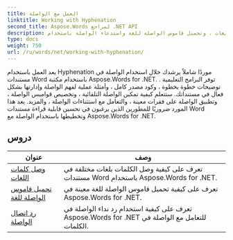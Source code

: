 ```yaml
---
title: العمل مع الواصلة
linktitle: Working with Hyphenation
second_title: Aspose.Words لمراجع .NET API
description: تحتوي البرامج التعليمية على الواصلة كلمات اللغات ، وتحميل قاموس الواصلة للغة واستدعاء الواصلة باستخدام Aspose.Words for .NET.
type: docs
weight: 750
url: /ru/words/net/working-with-hyphenation/
---
```

يعد العمل باستخدام Hyphenation موردًا شاملاً يرشدك خلال استخدام الواصلة في مستندات Word باستخدام مكتبة Aspose.Words for .NET. . توفر البرامج التعليمية توضيحات خطوة بخطوة ، وكود مصدر كامل ، وأمثلة عملية لفهم الواصلة وإدارتها بشكل فعال في مستنداتك. ستتعلم كيفية تمكين الواصلة التلقائية ، وتخصيص قواميس الواصلة ، وتطبيق الواصلة على فقرات معينة ، والتعامل مع استثناءات الواصلة ، والمزيد. يعد هذا المورد ضروريًا للمطورين الذين يرغبون في تحسين قابلية قراءة مستندات Word وتخطيطها باستخدام الواصلة مع Aspose.Words for .NET.

 ## دروس
| عنوان | وصف |
| --- | --- |
| [وصل كلمات اللغات](./hyphenate-words-of-languages/) | تعرف على كيفية وصل الكلمات بلغات مختلفة في مستندات Word باستخدام Aspose.Words for .NET. |
| [تحميل قاموس الواصلة للغة](./load-hyphenation-dictionary-for-language/) |تعرف على كيفية تحميل قاموس الواصلة للغة معينة في Aspose.Words for .NET. |
| [رد اتصال الواصلة](./hyphenation-callback/) | تعرف على كيفية استخدام رد نداء الواصلة في Aspose.Words for .NET للتعامل مع الواصلة في الكلمات. |